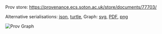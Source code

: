 
Prov store: https://provenance.ecs.soton.ac.uk/store/documents/77703/

Alternative serialisations: [json](https://provenance.ecs.soton.ac.uk/store/documents/77703.json), [turtle](https://provenance.ecs.soton.ac.uk/store/documents/77703.ttl),
Graph: [svg](https://provenance.ecs.soton.ac.uk/store/documents/77703.svg), [PDF](https://provenance.ecs.soton.ac.uk/store/documents/77703.pdf), [png](https://provenance.ecs.soton.ac.uk/store/documents/77703.png)

![Prov Graph](https://provenance.ecs.soton.ac.uk/store/documents/77703.png)

        